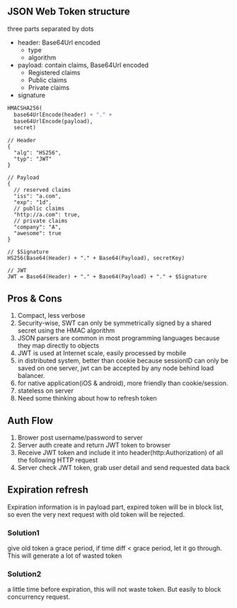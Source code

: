 ## JSON Web Token structure
three parts separated by dots
- header: Base64Url encoded
  - type
  - algorithm 
- payload: contain claims, Base64Url encoded
  - Registered claims
  - Public claims
  - Private claims
- signature
```python
HMACSHA256(
  base64UrlEncode(header) + "." +
  base64UrlEncode(payload),
  secret)
```

```
// Header
{
  "alg": "HS256",
  "typ": "JWT"
}

// Payload
{
  // reserved claims
  "iss": "a.com",
  "exp": "1d",
  // public claims
  "http://a.com": true,
  // private claims
  "company": "A",
  "awesome": true
}

// $Signature
HS256(Base64(Header) + "." + Base64(Payload), secretKey)

// JWT
JWT = Base64(Header) + "." + Base64(Payload) + "." + $Signature
```

## Pros & Cons
1. Compact, less verbose
2. Security-wise, SWT can only be symmetrically signed by a shared secret using the HMAC algorithm
3. JSON parsers are common in most programming languages because they map directly to objects
4. JWT is used at Internet scale, easily processed by mobile
5. in distributed system, better than cookie because sessionID can only be saved on one server, jwt can be accepted by any node behind load balancer.
6. for native application(iOS & android), more friendly than cookie/session.
7. stateless on server
8. Need some thinking about how to refresh token


## Auth Flow
1. Brower post username/password to server
2. Server auth create and return JWT token to browser
3. Receive JWT token and include it into header(http:Authorization) of all the following HTTP request
4. Server check JWT token, grab user detail and send requested data back

## Expiration refresh
Expiration information is in payload part, expired token will be in block list, so even the very next request with old token will be rejected.  
### Solution1
give old token a grace period, if time diff < grace period, let it go through. This will generate a lot of wasted token  
### Solution2
a little time before expiration, this will not waste token. But easily to block concurrency request.


